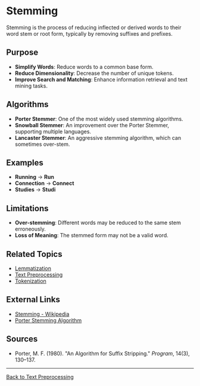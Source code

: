 # Stemming

Stemming is the process of reducing inflected or derived words to their word stem or root form, typically by removing suffixes and prefixes.

## Purpose

- **Simplify Words**: Reduce words to a common base form.
- **Reduce Dimensionality**: Decrease the number of unique tokens.
- **Improve Search and Matching**: Enhance information retrieval and text mining tasks.

## Algorithms

- **Porter Stemmer**: One of the most widely used stemming algorithms.
- **Snowball Stemmer**: An improvement over the Porter Stemmer, supporting multiple languages.
- **Lancaster Stemmer**: An aggressive stemming algorithm, which can sometimes over-stem.

## Examples

- **Running** → **Run**
- **Connection** → **Connect**
- **Studies** → **Studi**

## Limitations

- **Over-stemming**: Different words may be reduced to the same stem erroneously.
- **Loss of Meaning**: The stemmed form may not be a valid word.

## Related Topics

- [Lemmatization](Lemmatization.md)
- [Text Preprocessing](Text-Preprocessing.md)
- [Tokenization](Tokenization.md)

## External Links

- [Stemming - Wikipedia](https://en.wikipedia.org/wiki/Stemming)
- [Porter Stemming Algorithm](https://tartarus.org/martin/PorterStemmer/)

## Sources

- Porter, M. F. (1980). "An Algorithm for Suffix Stripping." *Program*, 14(3), 130–137.

---

[Back to Text Preprocessing](README.md)
